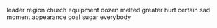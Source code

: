 leader region church equipment dozen melted greater hurt certain sad moment appearance coal sugar everybody